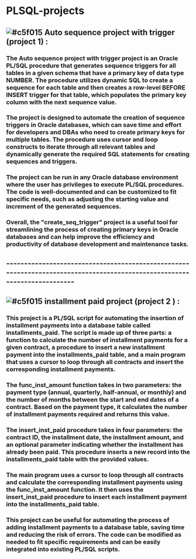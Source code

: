 # PLSQL-projects


   ##  ![#c5f015](https://placehold.co/15x15/c5f015/c5f015.png)  **Auto sequence project with trigger (project 1) :** 

   ### The Auto sequence project with trigger project is an Oracle PL/SQL procedure that generates sequence triggers for all tables in a given schema that have a primary key of data type NUMBER. The procedure utilizes dynamic SQL to create a sequence for each table and then creates a row-level BEFORE INSERT trigger for that table, which populates the primary key column with the next sequence value.

  ### The project is designed to automate the creation of sequence triggers in Oracle databases, which can save time and effort for developers and DBAs who need to create primary keys for multiple tables. The procedure uses cursor and loop constructs to iterate through all relevant tables and dynamically generate the required SQL statements for creating sequences and triggers.

  ### The project can be run in any Oracle database environment where the user has privileges to execute PL/SQL procedures. The code is well-documented and can be customized to fit specific needs, such as adjusting the starting value and increment of the generated sequences.

  ### Overall, the "create_seq_trigger" project is a useful tool for streamlining the process of creating primary keys in Oracle databases and can help improve the efficiency and productivity of database development and maintenance tasks.
  
  ## -------------------------------------------------------------------------------------------------------------------------
  
  ## ![#c5f015](https://placehold.co/15x15/c5f015/c5f015.png) **installment paid project (project 2 ) :** 
  
  ### This project is a PL/SQL script for automating the insertion of installment payments into a database table called installments_paid. The script is made up of three parts: a function to calculate the number of installment payments for a given contract, a procedure to insert a new installment payment into the installments_paid table, and a main program that uses a cursor to loop through all contracts and insert the corresponding installment payments.

### The func_inst_amount function takes in two parameters: the payment type (annual, quarterly, half-annual, or monthly) and the number of months between the start and end dates of a contract. Based on the payment type, it calculates the number of installment payments required and returns this value.

### The insert_inst_paid procedure takes in four parameters: the contract ID, the installment date, the installment amount, and an optional parameter indicating whether the installment has already been paid. This procedure inserts a new record into the installments_paid table with the provided values.

### The main program uses a cursor to loop through all contracts and calculate the corresponding installment payments using the func_inst_amount function. It then uses the insert_inst_paid procedure to insert each installment payment into the installments_paid table.

### This project can be useful for automating the process of adding installment payments to a database table, saving time and reducing the risk of errors. The code can be modified as needed to fit specific requirements and can be easily integrated into existing PL/SQL scripts.
  





